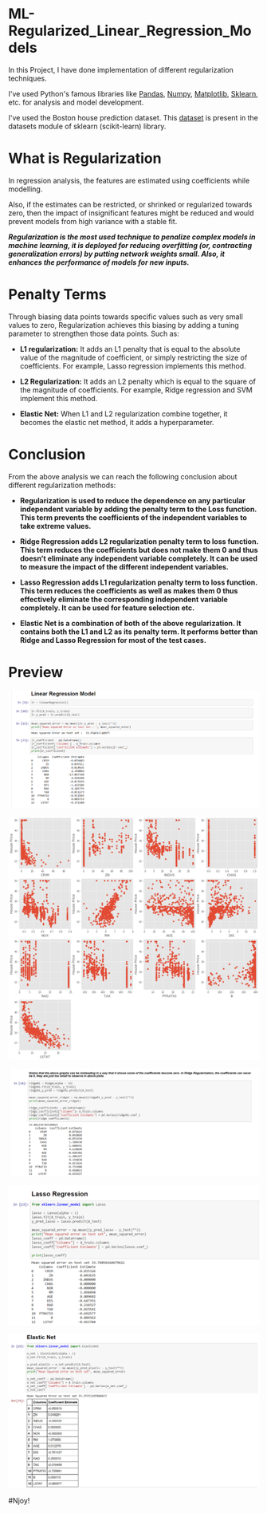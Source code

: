 # ML-Regularized_Linear_Regression_Models

In this Project, I have done implementation of different regularization techniques.

I've used Python's famous libraries like [Pandas](https://pandas.pydata.org/), [Numpy](https://numpy.org/), [Matplotlib](https://matplotlib.org/), [Sklearn](https://scikit-learn.org/), etc. for analysis and model development.

I've used the Boston house prediction dataset. This [dataset](https://github.com/Anuragtsl/ML-Regularized_Linear_Regression_Models/blob/main/Dataset.txt) is present in the datasets module of sklearn (scikit-learn) library.

# What is Regularization

In regression analysis, the features are estimated using coefficients while modelling. 

Also, if the estimates can be restricted, or shrinked or regularized towards zero, then the impact of insignificant features might be reduced and would prevent models from high variance with a stable fit. 

***Regularization is the most used technique to penalize complex models in machine learning, it is deployed for reducing overfitting (or, contracting generalization errors) by putting network weights small. Also, it enhances the performance of models for new inputs.***

# Penalty Terms
 
Through biasing data points towards specific values such as very small values to zero, Regularization achieves this biasing by adding a tuning parameter to strengthen those data points. Such as:

* **L1 regularization:** It adds an L1 penalty that is equal to the absolute value of the magnitude of coefficient, or simply restricting the size of coefficients. For example, Lasso regression implements this method. 

* **L2 Regularization:** It adds an L2 penalty which is equal to the square of the magnitude of coefficients. For example, Ridge regression and SVM implement this method.

* **Elastic Net:** When L1 and L2 regularization combine together, it becomes the elastic net method, it adds a hyperparameter.


# Conclusion

From the above analysis we can reach the following conclusion about different regularization methods: 
 

  * **Regularization is used to reduce the dependence on any particular independent variable by adding the penalty term to the Loss function. This term prevents the coefficients         of the independent variables to take extreme values.** 
 
  * **Ridge Regression adds L2 regularization penalty term to loss function. This term reduces the coefficients but does not make them 0 and thus doesn’t eliminate any independent       variable completely. It can be used to measure the impact of the different independent variables.**
 
   * **Lasso Regression adds L1 regularization penalty term to loss function. This term reduces the coefficients as well as makes them 0 thus effectively eliminate the                    corresponding independent variable completely. It can be used for feature selection etc.** 
 
  * **Elastic Net is a combination of both of the above regularization. It contains both the L1 and L2 as its penalty term. It performs better than Ridge and Lasso Regression for       most of the test cases.**


# Preview

![Image2](https://github.com/Anuragtsl/ML-Regularized_Linear_Regression_Models/blob/main/Images/2.png)

![Image1](https://github.com/Anuragtsl/ML-Regularized_Linear_Regression_Models/blob/main/Images/1.png)

![Image3](https://github.com/Anuragtsl/ML-Regularized_Linear_Regression_Models/blob/main/Images/3.png)

![Image4](https://github.com/Anuragtsl/ML-Regularized_Linear_Regression_Models/blob/main/Images/4.png)

![Image5](https://github.com/Anuragtsl/ML-Regularized_Linear_Regression_Models/blob/main/Images/5.png)


#Njoy!

